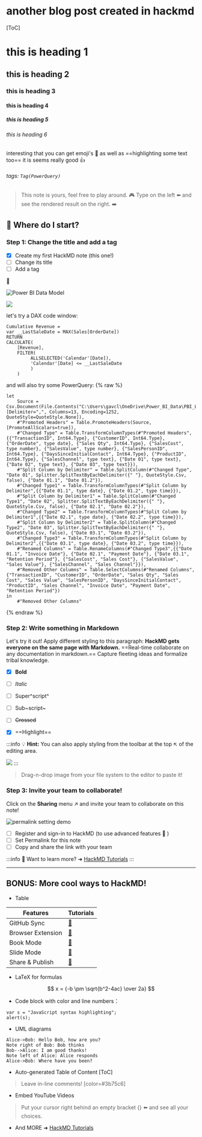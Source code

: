 # another blog post created in hackmd

[ToC]

# this is heading 1
## this is heading 2
### this is heading 3
#### this is heading 4
##### this is heading 5
###### this is heading 6

interesting that you can get emoji's :pushpin: as well as ==highlighting some text too== it is seems really good :+1: 

###### tags: `Tag(PowerQuery)`

> This note is yours, feel free to play around.  :video_game: 
> Type on the left :arrow_left: and see the rendered result on the right. :arrow_right: 

## :memo: Where do I start?

### Step 1: Change the title and add a tag

- [x] Create my first HackMD note (this one!)
- [ ] Change its title
- [ ] Add a tag

:rocket: 

![Power BI Data Model](https://i.imgur.com/M9QzPhn.png)

![](https://i.imgur.com/AczUQHy.png)

let's try a DAX code window:
```dax
Cumulative Revenue = 
var __LastSaleDate = MAX(Sales[OrderDate])
RETURN
CALCULATE(
    [Revenue],
    FILTER(
         ALLSELECTED('Calendar'[Date]),
         'Calendar'[Date] <= __LastSaleDate
         )
    )
```

and will also try some PowerQuery:
{% raw %}
```powerquery
let
    Source = Csv.Document(File.Contents("C:\Users\gavcl\OneDrive\Power_BI_Data\PBI_Labs_SalesTransactionDatav2.csv"),[Delimiter=",", Columns=13, Encoding=1252, QuoteStyle=QuoteStyle.None]),
    #"Promoted Headers" = Table.PromoteHeaders(Source, [PromoteAllScalars=true]),
    #"Changed Type" = Table.TransformColumnTypes(#"Promoted Headers",{{"TransactionID", Int64.Type}, {"CustomerID", Int64.Type}, {"OrderDate", type date}, {"Sales Qty", Int64.Type}, {"SalesCost", type number}, {"SalesValue", type number}, {"SalesPersonID", Int64.Type}, {"DaysSinceInitialContact", Int64.Type}, {"ProductID", Int64.Type}, {"SalesChannel", type text}, {"Date 01", type text}, {"Date 02", type text}, {"Date 03", type text}}),
    #"Split Column by Delimiter" = Table.SplitColumn(#"Changed Type", "Date 01", Splitter.SplitTextByEachDelimiter({" "}, QuoteStyle.Csv, false), {"Date 01.1", "Date 01.2"}),
    #"Changed Type1" = Table.TransformColumnTypes(#"Split Column by Delimiter",{{"Date 01.1", type date}, {"Date 01.2", type time}}),
    #"Split Column by Delimiter1" = Table.SplitColumn(#"Changed Type1", "Date 02", Splitter.SplitTextByEachDelimiter({" "}, QuoteStyle.Csv, false), {"Date 02.1", "Date 02.2"}),
    #"Changed Type2" = Table.TransformColumnTypes(#"Split Column by Delimiter1",{{"Date 02.1", type date}, {"Date 02.2", type time}}),
    #"Split Column by Delimiter2" = Table.SplitColumn(#"Changed Type2", "Date 03", Splitter.SplitTextByEachDelimiter({" "}, QuoteStyle.Csv, false), {"Date 03.1", "Date 03.2"}),
    #"Changed Type3" = Table.TransformColumnTypes(#"Split Column by Delimiter2",{{"Date 03.1", type date}, {"Date 03.2", type time}}),
    #"Renamed Columns" = Table.RenameColumns(#"Changed Type3",{{"Date 01.1", "Invoice Date"}, {"Date 02.1", "Payment Date"}, {"Date 03.1", "Retention Period"}, {"SalesCost", "Sales Cost"}, {"SalesValue", "Sales Value"}, {"SalesChannel", "Sales Channel"}}),
    #"Removed Other Columns" = Table.SelectColumns(#"Renamed Columns",{"TransactionID", "CustomerID", "OrderDate", "Sales Qty", "Sales Cost", "Sales Value", "SalesPersonID", "DaysSinceInitialContact", "ProductID", "Sales Channel", "Invoice Date", "Payment Date", "Retention Period"})
in
    #"Removed Other Columns"
```
{% endraw %}

### Step 2: Write something in Markdown

Let's try it out!
Apply different styling to this paragraph:
**HackMD gets everyone on the same page with Markdown.** ==Real-time collaborate on any documentation in markdown.== Capture fleeting ideas and formalize tribal knowledge.

- [x] **Bold**
- [ ] *Italic*
- [ ] Super^script^
- [ ] Sub~script~
- [ ] ~~Crossed~~
- [x] ==Highlight==



:::info
:bulb: **Hint:** You can also apply styling from the toolbar at the top :arrow_upper_left: of the editing area.

![](https://i.imgur.com/Cnle9f9.png)
:::

> Drag-n-drop image from your file system to the editor to paste it!

### Step 3: Invite your team to collaborate!

Click on the <i class="fa fa-share-alt"></i> **Sharing** menu :arrow_upper_right: and invite your team to collaborate on this note!

![permalink setting demo](https://i.imgur.com/PjUhQBB.gif)

- [ ] Register and sign-in to HackMD (to use advanced features :tada: ) 
- [ ] Set Permalink for this note
- [ ] Copy and share the link with your team

:::info
:pushpin: Want to learn more? ➜ [HackMD Tutorials](https://hackmd.io/c/tutorials) 
:::

---

## BONUS: More cool ways to HackMD!

- Table

| Features          | Tutorials               |
| ----------------- |:----------------------- |
| GitHub Sync       | [:link:][GitHub-Sync]   |
| Browser Extension | [:link:][HackMD-it]     |
| Book Mode         | [:link:][Book-mode]     |
| Slide Mode        | [:link:][Slide-mode]    | 
| Share & Publish   | [:link:][Share-Publish] |

[GitHub-Sync]: https://hackmd.io/c/tutorials/%2Fs%2Flink-with-github
[HackMD-it]: https://hackmd.io/c/tutorials/%2Fs%2Fhackmd-it
[Book-mode]: https://hackmd.io/c/tutorials/%2Fs%2Fhow-to-create-book
[Slide-mode]: https://hackmd.io/c/tutorials/%2Fs%2Fhow-to-create-slide-deck
[Share-Publish]: https://hackmd.io/c/tutorials/%2Fs%2Fhow-to-publish-note

- LaTeX for formulas

$$
x = {-b \pm \sqrt{b^2-4ac} \over 2a}
$$

- Code block with color and line numbers：
```javascript=16
var s = "JavaScript syntax highlighting";
alert(s);
```

- UML diagrams
```sequence
Alice->Bob: Hello Bob, how are you?
Note right of Bob: Bob thinks
Bob-->Alice: I am good thanks!
Note left of Alice: Alice responds
Alice->Bob: Where have you been?
```
- Auto-generated Table of Content
[ToC]

> Leave in-line comments! [color=#3b75c6]

- Embed YouTube Videos

> Put your cursor right behind an empty bracket {} :arrow_left: and see all your choices.

- And MORE ➜ [HackMD Tutorials](https://hackmd.io/c/tutorials)
